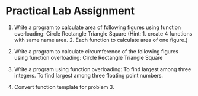 # Practical Lab Assignment

1. Write a program to calculate area of following figures using function overloading:
Circle
Rectangle
Triangle
Square
(Hint: 1. create 4 functions with same name area. 2. Each function to calculate area of one figure.)

2. Write a program to calculate circumference of the following figures using function overloading:
Circle
Rectangle
Triangle
Square

3. Write a program using function overloading:
To find largest among three integers.
To find largest among three floating point numbers.

4. Convert function template for problem 3.
